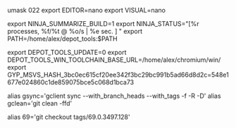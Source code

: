 umask 022
export EDITOR=nano
export VISUAL=nano

export NINJA_SUMMARIZE_BUILD=1
export NINJA_STATUS="[%r processes, %f/%t @ %o/s | %e sec. ] "
export PATH=/home/alex/depot_tools:$PATH

export DEPOT_TOOLS_UPDATE=0
export DEPOT_TOOLS_WIN_TOOLCHAIN_BASE_URL=/home/alex/chromium/win/
export GYP_MSVS_HASH_3bc0ec615cf20ee342f3bc29bc991b5ad66d8d2c=548e1677e024860c1de859075bce5c068d1bca73

alias gsync='gclient sync --with_branch_heads --with_tags -f -R -D'
alias gclean='git clean -ffd'

alias 69='git checkout tags/69.0.3497.128'
